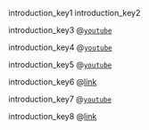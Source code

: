 introduction_key1
introduction_key2


introduction_key3
@[`youtube`](Nu-18s6EeM8)

introduction_key4
@[`youtube`](s7wmiS2mSXY)

introduction_key5
@[`youtube`](7YcW25PHnAA)

introduction_key6
@[link](https://guide.free`code`camp.org/rest-api/)

introduction_key7
@[`youtube`](7mj-p1Os6QA)

introduction_key8
@[link](https://guide.free`code`camp.org/javascript/standard-objects/json/json-`syntax`/)